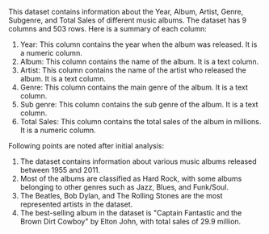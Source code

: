 This dataset contains information about the Year, Album, Artist, Genre, Subgenre, and Total Sales of different music albums. The dataset has 9 columns and 503 rows. Here is a summary of each column:
1. Year: This column contains the year when the album was released. It is a numeric column.
2. Album: This column contains the name of the album. It is a text column.
3. Artist: This column contains the name of the artist who released the album. It is a text column.
4. Genre: This column contains the main genre of the album. It is a text column.
5. Sub genre: This column contains the sub genre of the album. It is a text column.
6. Total Sales: This column contains the total sales of the album in millions. It is a numeric column.

Following points are noted after initial analysis:
1. The dataset contains information about various music albums released between 1955 and 2011. 
2. Most of the albums are classified as Hard Rock, with some albums belonging to other genres such as Jazz, Blues, and Funk/Soul.
3. The Beatles, Bob Dylan, and The Rolling Stones are the most represented artists in the dataset. 
4. The best-selling album in the dataset is "Captain Fantastic and the Brown Dirt Cowboy" by Elton John, with total sales of 29.9 million.

